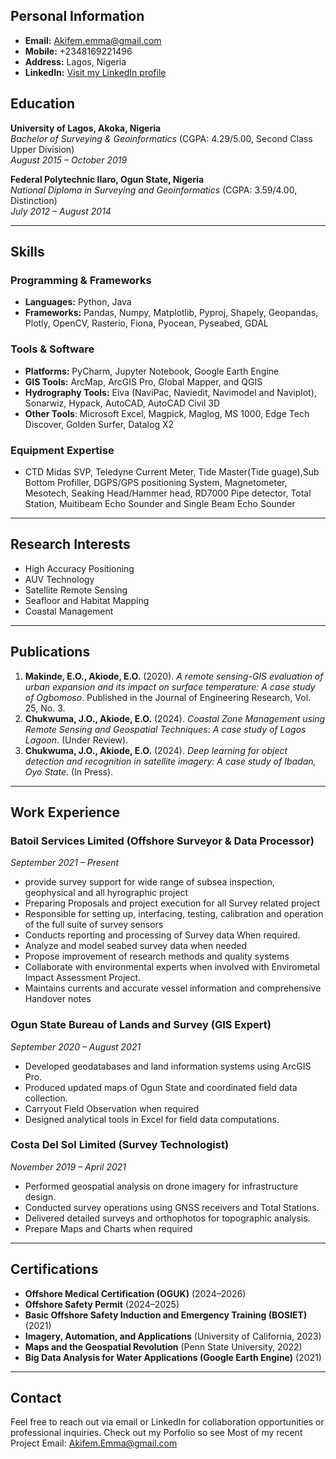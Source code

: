 ## Personal Information

- **Email:** [Akifem.emma@gmail.com](mailto:Akifem.emma@gmail.com)  
- **Mobile:** +2348169221496 
- **Address:** Lagos, Nigeria
- **LinkedIn:** [Visit my LinkedIn profile](https://www.linkedin.com/public-profile/settings?lipi=urn%3Ali%3Apage%3Ad_flagship3_profile_self_edit_contact-info%3BTwJ68siFTQe0c5mozfExjA%3D%3D)

## Education
**University of Lagos, Akoka, Nigeria**  
*Bachelor of Surveying & Geoinformatics* (CGPA: 4.29/5.00, Second Class Upper Division)  
_August 2015 – October 2019_

**Federal Polytechnic Ilaro, Ogun State, Nigeria**  
*National Diploma in Surveying and Geoinformatics* (CGPA: 3.59/4.00, Distinction)  
_July 2012 – August 2014_

---

## Skills
### Programming & Frameworks
- **Languages:** Python, Java  
- **Frameworks:** Pandas, Numpy, Matplotlib, Pyproj, Shapely, Geopandas, Plotly, OpenCV, Rasterio, Fiona, Pyocean, Pyseabed, GDAL  

### Tools & Software
- **Platforms:** PyCharm, Jupyter Notebook, Google Earth Engine  
- **GIS Tools:** ArcMap, ArcGIS Pro, Global Mapper, and QGIS
- **Hydrography Tools:** Eiva (NaviPac, Naviedit, Navimodel and Naviplot), Sonarwiz, Hypack, AutoCAD, AutoCAD Civil 3D
- **Other Tools**: Microsoft Excel, Magpick, Maglog, MS 1000, Edge Tech Discover, Golden Surfer, Datalog X2  


### Equipment Expertise
- CTD Midas SVP, Teledyne Current Meter, Tide Master(Tide guage),Sub Bottom Profiller, DGPS/GPS positioning System, Magnetometer, Mesotech, Seaking Head/Hammer head, RD7000 Pipe detector, Total Station, Muitibeam Echo Sounder and Single Beam Echo Sounder

---

## Research Interests
- High Accuracy Positioning  
- AUV Technology
- Satellite Remote Sensing  
- Seafloor and Habitat Mapping
- Coastal Management 

---

## Publications
1. **Makinde, E.O., Akiode, E.O.** (2020). *A remote sensing-GIS evaluation of urban expansion and its impact on surface temperature: A case study of Ogbomoso*. Published in the Journal of Engineering Research, Vol. 25, No. 3.  
2. **Chukwuma, J.O., Akiode, E.O.** (2024). *Coastal Zone Management using Remote Sensing and Geospatial Techniques: A case study of Lagos Lagoon*. (Under Review).  
3. **Chukwuma, J.O., Akiode, E.O.** (2024). *Deep learning for object detection and recognition in satellite imagery: A case study of Ibadan, Oyo State*. (In Press).  

---

## Work Experience
### **Batoil Services Limited** (Offshore Surveyor & Data Processor)  
_September 2021 – Present_  
- provide survey support for wide range of subsea inspection, geophysical and all hyrographic project
- Preparing Proposals and project execution for all Survey related project
- Responsible for setting up, interfacing, testing, calibration and operation of the full suite of survey sensors
- Conducts reporting and processing of Survey data When required.  
- Analyze and model seabed survey data when needed
- Propose improvement of research methods and quality systems
- Collaborate with environmental experts when involved with Envirometal Impact Assessment Project.
- Maintains currents and accurate vessel information and comprehensive Handover notes

### **Ogun State Bureau of Lands and Survey** (GIS Expert)  
_September 2020 – August 2021_  
- Developed geodatabases and land information systems using ArcGIS Pro.  
- Produced updated maps of Ogun State and coordinated field data collection.
- Carryout Field Observation when required  
- Designed analytical tools in  Excel for field data computations.  

### **Costa Del Sol Limited** (Survey Technologist)  
_November 2019 – April 2021_  
- Performed geospatial analysis on drone imagery for infrastructure design.  
- Conducted survey operations using GNSS receivers and Total Stations.  
- Delivered detailed surveys and orthophotos for topographic analysis.
- Prepare Maps and Charts when required

---

## Certifications
- **Offshore Medical Certification (OGUK)**                                   (2024–2026)  
- **Offshore Safety Permit**                                                  (2024–2025)  
- **Basic Offshore Safety Induction and Emergency Training (BOSIET)**  (2021)  
- **Imagery, Automation, and Applications** (University of California, 2023)  
- **Maps and the Geospatial Revolution** (Penn State University, 2022)  
- **Big Data Analysis for Water Applications (Google Earth Engine)** (2021)  

---

## Contact
Feel free to reach out via email or LinkedIn for collaboration opportunities or professional inquiries.
Check out my Porfolio so see Most of my recent Project
Email: Akifem.Emma@gmail.com

